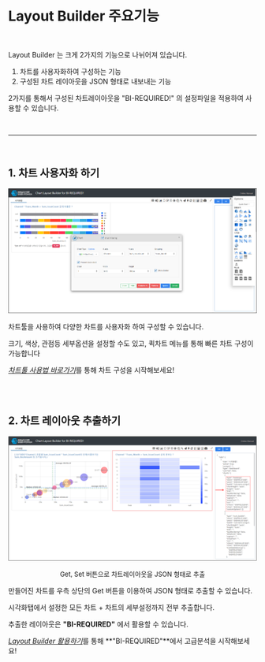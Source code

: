 
# Layout Builder 주요기능

<br>

Layout Builder 는 크게 2가지의 기능으로 나뉘어져 있습니다.<br>

1. 차트를 사용자화하여 구성하는 기능<br>
2. 구성된 차트 레이아웃을 JSON 형태로 내보내는 기능<br>

2가지를 통해서 구성된 차트레이아웃을 "BI-REQUIRED!"  의 설정파일을 적용하여 사용할 수 있습니다.

<br>

---

<br>

## 1. 차트 사용자화 하기

![image-20230411135039842](images/file1/image-20230411135039842.png)

차트툴을 사용하여 다양한 차트를 사용자화 하여 구성할 수 있습니다. <br>

크기, 색상, 관점등 세부옵션을 설정할 수도 있고, 퀵차트 메뉴를 통해 빠른 차트 구성이 가능합니다<br>

<a href="file2.html#차트툴">_*차트툴 사용법 바로가기*_</a>를 통해 차트 구성을 시작해보세요! <br>

<br>
<br>

## 2. 차트 레이아웃 추출하기

![image-20230414141110724](images/file1/image-20230414141110724.png)

<p align="center"><font size="2m">Get, Set 버튼으로 차트레이아웃을 JSON 형태로 추출</font></p>

만들어진 차트를 우측 상단의 Get 버튼을 이용하여 JSON 형태로 추출할 수 있습니다. <br>

시각화탭에서 설정한 모든 차트 + 차트의 세부설정까지 전부 추출합니다.<br>

추출한 레이아웃은 **"BI-REQUIRED"** 에서 활용할 수 있습니다.

<a href="file3.html">_*Layout Builder 활용하기*_</a>를 통해 **"BI-REQUIRED"**에서 고급분석을 시작해보세요! <br>

<br>
<br>
